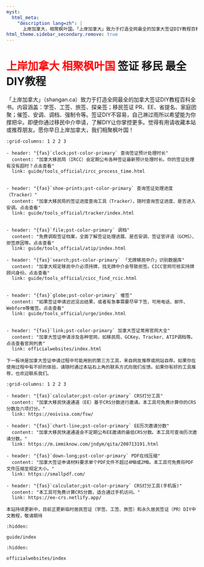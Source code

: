 ```yaml
---
myst:
  html_meta:
    "description lang=zh": |
      上岸加拿大，相聚枫叶国。「上岸加拿大」致力于打造全网最全的加拿大签证DIY教程百科全书。内容涵盖：学签、工签、旅游签、探亲签、超级签证；移民签 PR、EE、PNP；Webform、安调、调档、强制令等等。
html_theme.sidebar_secondary.remove: true
---
```


# <span style="color:red;">上岸加拿大 相聚枫叶国</span> 签证 移民 最全DIY教程
「上岸加拿大」（shangan.ca）致力于打造全网最全的加拿大签证DIY教程百科全书。内容涵盖：学签、工签、旅签、探亲签；移民签证 PR、EE、省提名、家庭团聚；催签、安调、调档、强制令等。签证DIY不容易，自己淋过雨所以希望能为你撑把伞。即便你通过移民中介申请，了解DIY让你掌控更多。觉得有用请收藏本站或推荐朋友。愿你早日上岸加拿大，我们相聚枫叶国！

```{gallery-grid}
:grid-columns: 1 2 2 3

- header: "{fas}`clock;pst-color-primary` 查询签证预计处理时长"
  content: "加拿大移民局（IRCC）会定期公布各种签证最新预计处理时长。你的签证处理有没有超时？点击查看"
  link: guide/tools_official/ircc_process_time.html


- header: "{fas}`shoe-prints;pst-color-primary` 查询签证处理进度（Tracker）"
  content: "加拿大移民局的签证进度查询工具（Tracker），随时查询签证进度、是否进入安调。点击查看"
  link: guide/tools_official/tracker/index.html


- header: "{fas}`file;pst-color-primary` 调档"
  content: "免费调取签证档案，全面了解签证处理进展、是否安调、签证官评语（GCMS）、拒签原因等。点击查看"
  link: guide/tools_official/atip/index.html

- header: "{fas}`search;pst-color-primary` 「无牌移民中介」识别数据库"
  content: "加拿大规定移民中介必须持牌，找无牌中介会导致拒签。CICC官网可核实持牌顾问身份。点击查看"
  link: guide/tools_official/cicc_find_rcic.html


- header: "{fas}`globe;pst-color-primary` 催签"
  content: "如果签证申请迟迟没出结果，或者有急事需要尽早下签，可用电话、邮件、Webform等催签。点击查看"
  link: guide/tools_official/urge/index.html


- header: "{fas}`link;pst-color-primary` 加拿大签证常用官网大全"
  content: "加拿大签证申请涉及各种官网，如移民局、GCKey、Tracker、ATIP调档等。点击查看官网列表"
  link: officialwebsites/index.html
```

```{admonition} 第三方工具
下一板块是加拿大签证申请过程中可能用到的第三方工具，来自网友推荐或网站自荐。如果你在使用过程中有不好的体验，请随时通过本站右上角的联系方式向我们反馈。如果你有好的工具推荐，也欢迎联系我们。
```

```{gallery-grid}
:grid-columns: 1 2 2 3

- header: "{fas}`calculator;pst-color-primary` CRS打分工具"
  content: "加拿大移民快速通道（EE）基于CRS分数进行邀请。本工具可免费计算你的CRS分数及六项打分。"
  link: https://eoivisa.com/fsw/

- header: "{fas}`chart-line;pst-color-primary` EE历次邀请分数"
  content: "加拿大移民快速通道会不定期公布EE邀请的最低CRS分数。本工具可查询历次邀请分数。"
  link: https://m.immiknow.com/jndym/qita/200713191.html
   
- header: "{fas}`down-long;pst-color-primary` PDF在线压缩"
  content: "加拿大签证申请材料要求单个PDF文件不超过4MB或2MB。本工具可免费将PDF文件压缩至规定大小。"
  link: https://smallpdf.com/

- header: "{fas}`calculator;pst-color-primary` CRS打分工具(手机版)"
  content: "本工具可免费计算CRS分数，适合通过手机访问。"
  link: https://ee-crs.netlify.app/ 
```

```{important} 
本站持续更新中，目前正更新临时居民签证（学签、工签、旅签）和永久居民签证（PR）DIY中文教程，敬请期待
```


```{toctree}
:hidden:

guide/index
```

```{toctree}
:hidden:

officialwebsites/index
```



